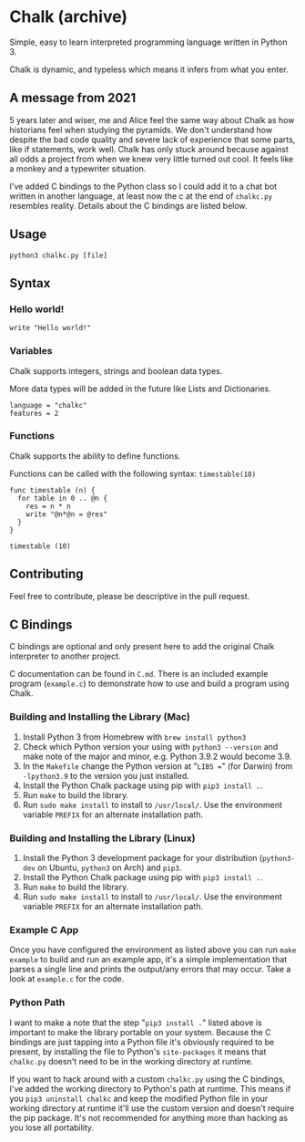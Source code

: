 # Chalk (archive)

Simple, easy to learn interpreted programming language written in Python 3.

Chalk is dynamic, and typeless which means it infers from what you enter.

## A message from 2021

5 years later and wiser, me and Alice feel the same way about Chalk as how historians feel when studying the pyramids. We don't understand how despite the bad code quality and severe lack of experience that some parts, like if statements, work well. Chalk has only stuck around because against all odds a project from when we knew very little turned out cool. It feels like a monkey and a typewriter situation.

I've added C bindings to the Python class so I could add it to a chat bot written in another language, at least now the c at the end of `chalkc.py` resembles reality. Details about the C bindings are listed below.

## Usage
`python3 chalkc.py [file]`

## Syntax

### Hello world!
`write "Hello world!"`

### Variables
Chalk supports integers, strings and boolean data types.

More data types will be added in the future like Lists and Dictionaries.
```
language = "chalkc"
features = 2
```

### Functions
Chalk supports the ability to define functions.

Functions can be called with the following syntax: `timestable(10)`

```
func timestable (n) {
  for table in 0 .. @n {
    res = n * n
    write "@n*@n = @res"
  }
}

timestable (10)
```

## Contributing
Feel free to contribute, please be descriptive in the pull request.

## C Bindings

C bindings are optional and only present here to add the original Chalk interpreter to another project.

C documentation can be found in `C.md`. There is an included example program (`example.c`) to demonstrate how to use and build a program using Chalk.

### Building and Installing the Library (Mac)

1. Install Python 3 from Homebrew with `brew install python3`
2. Check which Python version your using with `python3 --version` and make note of the major and minor, e.g. Python 3.9.2 would become 3.9.
3. In the `Makefile` change the Python version at "`LIBS =`" (for Darwin) from `-lpython3.9` to the version you just installed.
4. Install the Python Chalk package using pip with `pip3 install .`.
5. Run `make` to build the library.
6. Run `sudo make install` to install to `/usr/local/`. Use the environment variable `PREFIX` for an alternate installation path.

### Building and Installing the Library (Linux)

1. Install the Python 3 development package for your distribution (`python3-dev` on Ubuntu, `python3` on Arch) and `pip3`.
2. Install the Python Chalk package using pip with `pip3 install .`.
3. Run `make` to build the library.
4. Run `sudo make install` to install to `/usr/local/`. Use the environment variable `PREFIX` for an alternate installation path.

### Example C App

Once you have configured the environment as listed above you can run `make example` to build and run an example app, it's a simple implementation that parses a single line and prints the output/any errors that may occur. Take a look at `example.c` for the code.

### Python Path

I want to make a note that the step "`pip3 install .`" listed above is important to make the library portable on your system. Because the C bindings are just tapping into a Python file it's obviously required to be present, by installing the file to Python's `site-packages` it means that `chalkc.py` doesn't need to be in the working directory at runtime.

If you want to hack around with a custom `chalkc.py` using the C bindings, I've added the working directory to Python's path at runtime. This means if you `pip3 uninstall chalkc` and keep the modified Python file in your working directory at runtime it'll use the custom version and doesn't require the pip package. It's not recommended for anything more than hacking as you lose all portability.
